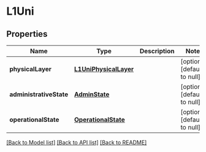 # L1Uni
## Properties

Name | Type | Description | Notes
------------ | ------------- | ------------- | -------------
**physicalLayer** | [**L1UniPhysicalLayer**](.md) |  | [optional] [default to null]
**administrativeState** | [**AdminState**](AdminState.md) |  | [optional] [default to null]
**operationalState** | [**OperationalState**](OperationalState.md) |  | [optional] [default to null]

[[Back to Model list]](../README.md#documentation-for-models) [[Back to API list]](../README.md#documentation-for-api-endpoints) [[Back to README]](../README.md)

